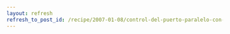 ```yaml
---
layout: refresh
refresh_to_post_id: /recipe/2007-01-08/control-del-puerto-paralelo-con-ppdev.html
---
```

